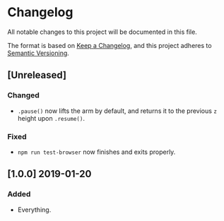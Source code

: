 # Changelog

All notable changes to this project will be documented in this file.

The format is based on [Keep a Changelog](https://keepachangelog.com/en/1.0.0/),
and this project adheres to [Semantic Versioning](https://semver.org/spec/v2.0.0.html).

## [Unreleased]

### Changed

- `.pause()` now lifts the arm by default, and returns it to the previous `z` height upon `.resume()`.

### Fixed

- `npm run test-browser` now finishes and exits properly.

## [1.0.0] 2019-01-20

### Added

- Everything.
